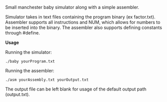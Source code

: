Small manchester baby simulator along with a simple assembler.

Simulator takes in text files containing the program binary (ex factor.txt).
Assembler supports all instructions and NUM, which allows for numbers to be inserted into the binary. The assembler also supports defining constants through #define.


**Usage**

Running the simulator:
```
./baby yourProgram.txt
```

Running the assembler:
```
./asm yourAssembly.txt yourOutput.txt
```
The output file can be left blank for usage of the default output path (output.txt). 
